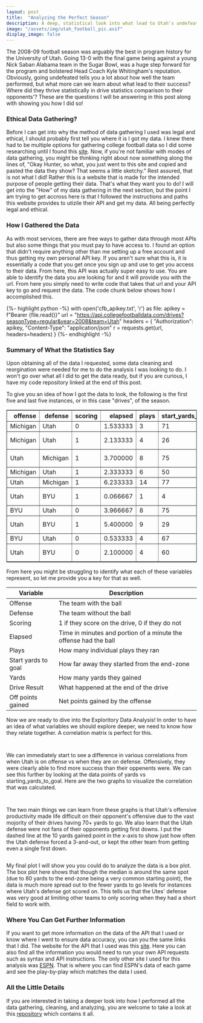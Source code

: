 ```yaml
---
layout: post
title:  "Analyzing the Perfect Season"
description: A deep, statistical look into what lead to Utah's undefeated 2008 football season
image: "/assets/img/utah_football_pic.avif"
display_image: false
---
```



<p class="intro"><span class="dropcap">T</span>he 2008-09 football season was arguably the best in program history for the University of Utah. Going 13-0 with the final game being against a young Nick Saban Alabama team in the Sugar Bowl, was a huge step forward for the program and bolstered Head Coach Kyle Whitingham's reputation. Obviously, going undefeated tells you a lot about how well the team performed, but what more can we learn about what lead to their success? Where did they thrive statistically in drive statistics comparison to their opponents'? These are the questions I will be answering in this post along with showing you how I did so! </p>


### Ethical Data Gathering?
Before I can get into why the method of data gathering I used was legal and ethical, I should probably first tell you where it is I got my data. I knew there had to be multiple options for gathering college football data so I did some researching until I found this [site](https://collegefootballdata.com/). Now, if you're not familiar with modes of data gathering, you might be thinking right about now something along the lines of, "Okay Hunter, so what, you just went to this site and copied and pasted the data they show? That seems a little sketchy." Rest assured, that is not what I did! Rather this is a website that is made for the intended purpose of people getting their data. That's what they want you to do! I will get into the "How" of my data gathering in the next section, but the point I am trying to get accross here is that I followed the instructions and paths this website provides to utizile their API and get my data. All being perfectly legal and ethical.

### How I Gathered the Data
As with most services, there are free ways to gather data through most APIs but also some things that you must pay to have access to. I found an option that didn't require anything other than me setting up a free account and thus getting my own personal API key. If you aren't sure what this is, it is essentially a code that you get once you sign up and use to get you access to their data. From here, this API was actually super easy to use. You are able to identify the data you are looking for and it will provide you with the url. From here you simply need to write code that takes that url and your API key to go and request the data. The code chunk below shows how I accomplished this.

{%- highlight python -%}
with open('cfb_apikey.txt', 'r') as file:
    apikey = f"Bearer {file.read()}"
url = "https://api.collegefootballdata.com/drives?seasonType=regular&year=2008&team=Utah"
headers = {
    "Authorization": apikey,
    "Content-Type": "application/json"
    r = requests.get(url, headers=headers)
}
{%- endhighlight -%}

### Summary of What the Statistics Say
Upon obtaining all of the data I requested, some data cleaning and reorgination were needed for me to do the analysis I was looking to do. I won't go over what all I did to get the data ready, but if you are curious, I have my code repository linked at the end of this post. 

To give you an idea of how I got the data to look, the following is the first five and last five instances, or in this case  "drives", of the season.

<table border="1" class="dataframe">
  <thead>
    <tr style="text-align: right;">
      <th>offense</th>
      <th>defense</th>
      <th>scoring</th>
      <th>elapsed</th>
      <th>plays</th>
      <th>start_yards_to_goal</th>
      <th>yards</th>
      <th>drive_result</th>
      <th>off_points_gained</th>
    </tr>
  </thead>
  <tbody>
    <tr>
      <td>Michigan</td>
      <td>Utah</td>
      <td>0</td>
      <td>1.533333</td>
      <td>3</td>
      <td>71</td>
      <td>2</td>
      <td>PUNT</td>
      <td>0</td>
    </tr>
    <tr>
      <td>Michigan</td>
      <td>Utah</td>
      <td>1</td>
      <td>2.133333</td>
      <td>4</td>
      <td>26</td>
      <td>26</td>
      <td>PASSING TD</td>
      <td>6</td>
    </tr>
    <tr>
      <td>Utah</td>
      <td>Michigan</td>
      <td>1</td>
      <td>3.700000</td>
      <td>8</td>
      <td>75</td>
      <td>75</td>
      <td>RUSHING TD</td>
      <td>6</td>
    </tr>
    <tr>
      <td>Michigan</td>
      <td>Utah</td>
      <td>1</td>
      <td>2.333333</td>
      <td>6</td>
      <td>50</td>
      <td>17</td>
      <td>FG GOOD</td>
      <td>3</td>
    </tr>
    <tr>
      <td>Utah</td>
      <td>Michigan</td>
      <td>1</td>
      <td>6.233333</td>
      <td>14</td>
      <td>77</td>
      <td>66</td>
      <td>FG GOOD</td>
      <td>3</td>
    </tr>
        <tr>
      <td>Utah</td>
      <td>BYU</td>
      <td>1</td>
      <td>0.066667</td>
      <td>1</td>
      <td>4</td>
      <td>4</td>
      <td>PASSING TD</td>
      <td>6</td>
    </tr>
    <tr>
      <td>BYU</td>
      <td>Utah</td>
      <td>0</td>
      <td>3.966667</td>
      <td>8</td>
      <td>75</td>
      <td>56</td>
      <td>INT</td>
      <td>0</td>
    </tr>
    <tr>
      <td>Utah</td>
      <td>BYU</td>
      <td>1</td>
      <td>5.400000</td>
      <td>9</td>
      <td>29</td>
      <td>29</td>
      <td>PASSING TD</td>
      <td>6</td>
    </tr>
    <tr>
      <td>BYU</td>
      <td>Utah</td>
      <td>0</td>
      <td>0.533333</td>
      <td>4</td>
      <td>67</td>
      <td>13</td>
      <td>INT</td>
      <td>0</td>
    </tr>
    <tr>
      <td>Utah</td>
      <td>BYU</td>
      <td>0</td>
      <td>2.100000</td>
      <td>4</td>
      <td>60</td>
      <td>0</td>
      <td>END OF GAME</td>
      <td>0</td>
    </tr>
  </tbody>
</table>

From here you might be struggling to identify what each of these variables represent, so let me provide you a key for that as well.

| Variable      | Description |
| ----------- | ----------- |
| Offense      | The team with the ball       |
| Defense  | The team without the ball        |
| Scoring      | 1 if they score on the drive, 0 if they do not       |
| Elapsed   | Time in minutes and portion of a minute the offense had the ball        |
| Plays      | How many individual plays they ran       |
| Start yards to goal  | How far away they started from the end-zone        |
| Yards      | How many yards they gained       |
| Drive Result   | What happened at the end of the drive        |
| Off points gained   | Net points gained by the offense        |

Now we are ready to dive into the Exploritory Data Analysis! In order to have an idea of what variables we should explore deeper, we need to know how they relate together. A correlation matrix is perfect for this. 


<figure>
	<img src="https://hsanders-07.github.io/my-blog/assets/img/ute_off_corr.png" alt=""> 
</figure>

<figure>
    <img src="https://hsanders-07.github.io/my-blog/assets/img/ute_def_corr.png" alt="">
</figure>

We can immediately start to see a difference in various correlations from when Utah is on offense vs when they are on defense. Offensively, they were clearly able to find more success than their oppenents were. We can see this further by looking at the data points of yards vs starting_yards_to_goal. Here are the two graphs to visualize the correlation that was calculated.

<figure>
	<img src="https://hsanders-07.github.io/my-blog/assets/img/yards_vs_togo1.png" alt=""> 
</figure>

<figure>
    <img src="https://hsanders-07.github.io/my-blog/assets/img/yards_vs_togo2.png" alt="">
</figure>

The two main things we can learn from these graphs is that Utah's offensive productivity made life difficult on their opponent's offensive due to the vast mojority of their drives having 70+ yards to go. We also learn that the Utah defense were not fans of their opponents getting first downs. I put the dashed line at the 10 yards gained point in the x-axis to show just how often the Utah defense forced a 3-and-out, or kept the other team from getting even a single first down.

<figure>
	<img src="https://hsanders-07.github.io/my-blog/assets/img/ute_d_box.png" alt=""> 
</figure>

My final plot I will show you you could do to analyze the data is a box plot. The box plot here shows that though the median is around the same spot (due to 80 yards to the end-zone being a very common starting point), the data is much more spread out to the fewer yards to go levels for instances where Utah's defense got scored on. This tells us that the Utes' defense was very good at limiting other teams to only scoring when they had a short field to work with. 

### Where You Can Get Further Information
If you want to get more information on the data of the API that I used or know where I went to ensure data accuracy, you can you the same links that I did. The website for the API that I used was this [site](https://collegefootballdata.com/). Here you can also find all the information you would need to run your own API requests such as syntax and API instructions. The only other site I used for this analysis was [ESPN](https://www.espn.com/college-football/team/schedule/_/id/254/season/2008). That is where you can find ESPN's data of each game and see the play-by-play which matches the data I used.

### All the Little Details
If you are interested in taking a deeper look into how I performed all the data gathering, cleaning, and analyzing, you are welcome to take a look at this [repository](https://github.com/hsanders-07/post_2_code) which contains it all.
